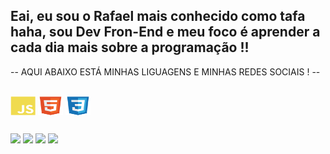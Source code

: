 ## Eai, eu sou o Rafael mais conhecido como tafa haha, sou Dev Fron-End e meu foco é aprender a cada dia mais sobre a programação !!

-- AQUI ABAIXO ESTÁ MINHAS LIGUAGENS E MINHAS REDES SOCIAIS ! --

<div style="display: inline_block"><br>
  <img align="center" alt="My-Js" height="30" width="40" src="https://raw.githubusercontent.com/devicons/devicon/master/icons/javascript/javascript-plain.svg">
  <img align="center" alt="My-HTML" height="30" width="40" src="https://raw.githubusercontent.com/devicons/devicon/master/icons/html5/html5-original.svg">
  <img align="center" alt="My-CSS" height="30" width="40" src="https://raw.githubusercontent.com/devicons/devicon/master/icons/css3/css3-original.svg">
 
</div>
  
  ##
 
<div> 
 
  
  <a href = "mailto:rafaael.nascimento06@gmail.com"><img src="https://img.shields.io/badge/-Gmail-%23333?style=for-the-badge&logo=gmail&logoColor=white" target="_blank"></a>
  <a href="www.linkedin.com/in/rafael-nascimento-599817231" target="_blank"><img src="https://img.shields.io/badge/-LinkedIn-%230077B5?style=for-the-badge&logo=linkedin&logoColor=white" target="_blank"></a> 
  <a href="https://www.behance.net/rafaelnascime102" target="_blank"><img src="https://img.shields.io/badge/-Behance-blue?style=for-the-badge&logo=behance&logoColor=white" target="_blank"></a> 
  <a href="https://beacons.ai/rafaelnasciimento" target="_blank"><img src="https://cdn.beacons.ai/user_content/AHnOl9MMnuMm1Z7JLxNaIU5g9qU2/referenced_images/c5ffa90f-8b4b-4581-b76c-2559beca3120__link-in-bio__image-block__home__961b8d3e-f99e-4aee-bab6-4b3680bb30a6__52b90c7e-502c-4360-a105-8193e98a48b0.jpg?t=1698951864041" target="_blank" width="89px"></a> 
</div>
